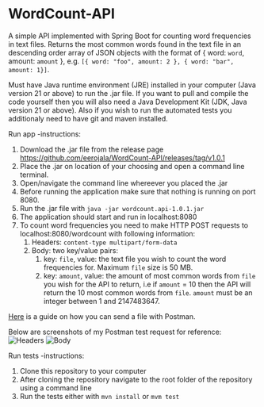 # WordCount-API
A simple API implemented with Spring Boot for counting word frequencies in text files.
Returns the most common words found in the text file in an descending order array of JSON objects with the format of { word: `word`, amount: `amount` }, e.g. `[{ word: "foo", amount: 2 }, { word: "bar", amount: 1}]`.

Must have Java runtime environment (JRE) installed in your computer (Java version 21 or above) to run the .jar file. If you want to pull and compile the code yourself then you will also need a Java Development Kit (JDK, Java version 21 or above). Also if you wish to run the automated tests you additionaly need to have git and maven installed.

Run app -instructions:
1. Download the .jar file from the release page https://github.com/eerojala/WordCount-API/releases/tag/v1.0.1
2. Place the .jar on location of your choosing and open a command line terminal.
3. Open/navigate the command line whereever you placed the .jar
4. Before running the application make sure that nothing is running on port 8080.
5. Run the .jar file with `java -jar wordcount.api-1.0.1.jar`
6. The application should start and run in localhost:8080
7. To count word frequencies you need to make HTTP POST requests to localhost:8080/wordcount with following information:
   1. Headers: `content-type multipart/form-data`
   2. Body: two key/value pairs:
      1. key: `file`, value: the text file you wish to count the word frequencies for. Maximum `file` size is 50 MB.
      2. key: `amount`, value: the amount of most common words from `file` you wish for the API to return, i.e if `amount` = 10 then the API will return the 10 most common words from `file`. `amount` must be an integer between 1 and 2147483647.
     
 [Here](https://apidog.com/blog/postman-upload-file-detailed-guide/) is a guide on how you can send a file with Postman.

 Below are screenshots of my Postman test request for reference:
![Headers](https://github.com/eerojala/WordCount-API/assets/11409371/dd7a27b8-be51-4757-9de0-f4f0aed086dc)
![Body](https://github.com/eerojala/WordCount-API/assets/11409371/24a32aaa-6a71-42c5-8b01-2f0cb7fbab53)

Run tests -instructions:
1. Clone this repository to your computer
2. After cloning the repository navigate to the root folder of the repository using a command line
3. Run the tests either with `mvn install` or `mvm test`
    
   
